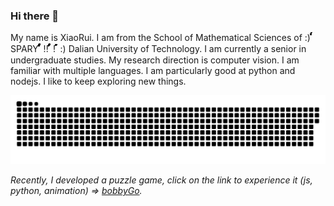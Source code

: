 ### Hi there 👋

My name is XiaoRui. I am from the School of Mathematical Sciences of :) ๎๎๎๎๎๎๎๎๎๎๎๎๎๎๎๎๎๎๎๎๎๎๎๎๎๎๎๎๎๎๎๎๎๎๎๎๎๎๎๎๎๎๎๎๎๎๎๎๎๎ SPARY ้้้้๎๎๎๎้้้้๎๎๎๎้้้้๎๎๎๎้้้้๎๎๎๎้้้้๎๎๎๎้้้้๎๎๎๎้้้้๎๎๎๎ !!  ้้้้๎๎๎๎้้้้๎๎๎๎้้้้๎๎๎๎้้้้๎๎๎๎้้้้๎๎๎๎้้้้๎๎๎๎้้้้๎๎๎๎ !  ้้้้้้้้้้้้้้้้้้้้้้้้้้้้้้้้้้้้้้้้้้้้้้้้้้ :) Dalian University of Technology. I am currently a senior in undergraduate studies. My research direction is computer vision. I am familiar with multiple languages. I am particularly good at python and nodejs. I like to keep exploring new things.

![github contribution grid snake animation](https://raw.githubusercontent.com/snapre/snapre/output/github-contribution-grid-snake.svg)

_Recently, I developed a puzzle game, click on the link to experience it (js, python, animation) => [bobbyGo](https://bobby.duters-wu.cn)._ 
